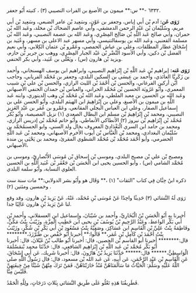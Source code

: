 ٦٣٣٢ -** س:** ميمون بن الأصبغ بن الفرات النصيبي (٣) ، كنيته أَبُو جعفر.

**رَوَى عَن:** آدم بْن أَبي إياس، وجعفر بن عَوْنٍ، وسَعِيد بْن عامر الضبعي، وسَعِيد بْن أَبي مريم، وسُلَيْمان بْن عَبْد الرحمن الدمشقي، وأبي عاصم الضحاك بْن مخلد، وعَبد الله بْن حمران، وأبي صالح عَبد اللَّهِ بْن صَالِح المِصْرِي، وعَبد الله بن عصمة النصيبي، وعَبد الله بْن مسلمة القعنبي، وعَبد الله بن يوسفالتنيسي، وأبي مسهر عبد الاعلى بن مسهر، وعُبَيد بن إِسْحَاقَ عطار المطلقات، وعلي بن عياش الحمصي، وعَمْرو بْن عثمان الكِلابي، وأبي نعيم الفضل بْن دكين، وأبي الأسود النَّضْر بْن عَبْد الجبار المِصْرِي، ووهب بن جرير بْن حازم، ويزيد بْن هارون (س) ، ويَعْلَى بن عُبَيد، وأبي بكر الحنفي.

**رَوَى عَنه:** إبراهيم بْن عَبد اللَّهِ بْن إِبْرَاهِيم النصيبي، وابراهيم ابن يوسف الهسنجاني، وأَحمد بن زَكَرِيَّا العائذي، وأَحمد بن عِيسَى بن السكين البلدي، وجعفر بن مُحَمَّد الفريابي، وحاجب ابْن أركين الفرغاني، والحسن بْن أَحْمَدَ بْن الليث الرازي، والحسن بْن علي بْن شبيب المعمري، وأَبُو عَرُوبَة الحسين بْن مُحَمَّد الحراني، والعباس بْن حمدان الحنفي الأصبهاني وعَبد الله بن الحسين بن معبد الملطي، وعَبد الله بْن مُحَمَّد بْن وهب الدينوري، وابنه عَبد اللَّهِ بن ميمون بن الأصبغ، وعلي بن إِبْرَاهِيمَ ابن الهيثم البلدي، وأَبُو الحسن علي بن إِسماعيل الصفار، وعلي ابن العباس البجلي المقانعي، وعَمْرو بن عُمَر بن عَبْدِ العَزِيزِ النصيبي، ومحمد بْن إِبْرَاهِيمَ بْن مسلم ابن البطال الصعدي (١) نزيل المصيصة، وأبُو بُكر مُحَمَّد بْن إِبْرَاهِيم بْن نيروز (٢) الأنطاكي الأنماطي، وأَبُو حاتم مُحَمَّد بْن إدريس الرازي، ومحمد بن حامد ابن السري الْبَغْدَادِيّ المعروف بخال ولد السني، وابو الحسنمُحَمَّد بن سُلَيْمان البغدادي، ومحمد بْن الْعَبَّاس بْن أيوب الأخرم الأصبهاني، ومحمد بْن عَبد اللَّهِ الحضرمي، وأبو أَحْمَد مُحَمَّد بْن مُحَمَّد الشطوي المقرئ، ومحمد بن يَحْيَى بن مندة الأصبهاني،

ومصبح بْن علي بْن مصبح البلدي، وموسى بْن إسحاق بْن مُوسَى الأَنْصارِيّ، وموسى بن مُحَمَّد الشامي (س) ، وأبو الحسين يحيى ابن الْحَسَن بْن جَعْفَر بْن عُبَيد اللَّهِ بن الحسين العلوي النسابة، وأَبُو سلمة البلدي.

ذكره ابنُ حِبَّان فِي كتاب "الثقات" (١) ،** وَقَال هو وأَبُو بشر الدولابي:** مات سنة ست وخمسين ومئتين (٢) .

رَوَى لَهُ النَّسَائي (٣) حَدِيثًا واحِدًا عَنْ مُوسَى بْنِ مُحَمَّد، عَنْهُ، عَنْ يَزِيدَ بْنِ هارون. وقد وقع لنا عَنْ يَزِيدَ بْنِ هارون عَالِيًا جدا.

أَخبرنا بِهِ أَبُو الْحَسَنِ بْنُ الْبُخَارِيِّ، وأَحمد بن شَيْبَانَ، وإِسماعيل ابن العسقلاني، وأَحمد بْن أَبي بَكْر الواعظ، وعَبْدُ الرَّحِيمِ بْنُ يُوسُفَ بْنِ يحيى ابن خَطِيبِ الْمِزَّةِ، وزَيْنَبُ بِنْتُ مَكِّيٍّ، وفَاطِمَةُ بِنْتُ عَلِيِّ بْنِ الْقَاسِمِ ابن عَسَاكِرَ، وصَفِيَّةُ بِنْتُ مَسْعُودِ بْنِ أَبي بَكْرِ بْنِ شُكْرٍ، وزَيْنَبُ بِنْتُ أَحْمَدَ بْنِ كَامِلِ بْنِ عُمَر،** قَالُوا:** أَخبرنا أَبُو حَفْصِ بن طَبَرْزَذَ،******** قال:******** أَخبرنا أبو القاسم بْن الحصين، قال: أَخبرنا أَبُو طالب بْنُ غَيْلانَ، قال: أَخبرنا أَبُو بَكْر مُحَمَّد بْن عَبد اللَّهِ بْن إِبْرَاهِيم الشافعي، قال: حَدَّثَنَا محمد بْنمَسْلَمَةَ الْوَاسِطِيُّ،****** قال:****** حَدَّثَنَا يَزِيدُ بْنُ هَارُونَ، قال: أَخبرنا شَرِيك، عَن أَبِي إِسْحَاقَ، عَنِ الْقَاسِمِ بْنِ عَبْدِ الرَّحْمَنِ، عَن أَبِيهِ، عَن عَبد الله بْن مسعود، قال: قال رَسُولُ اللَّهِ صلى اللَّهُ عَلَيْهِ وسَلَّمَ: الْحَيَّاتُ مَا سَالَمَنَاهُنَّ مُنْذُ حَارَبْنَاهُنَّ، فَمَنْ تَرَكَ مِنْهُنَّ شَيْئًا مِنْ خِيفَتِهِنَّ فَلَيْسَ مِنَّا.

فَطَرِيقُنَا هَذِهِ تَعْلُو عَلَى طَرِيقِ النَّسَائي بِثَلاثِ دَرَجَاتٍ، ولِلَّهِ الْحَمْدُ.